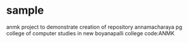 # sample
anmk project to demonstrate creation of repository
annamacharaya pg college of computer studies in new boyanapalli
college code:ANMK

